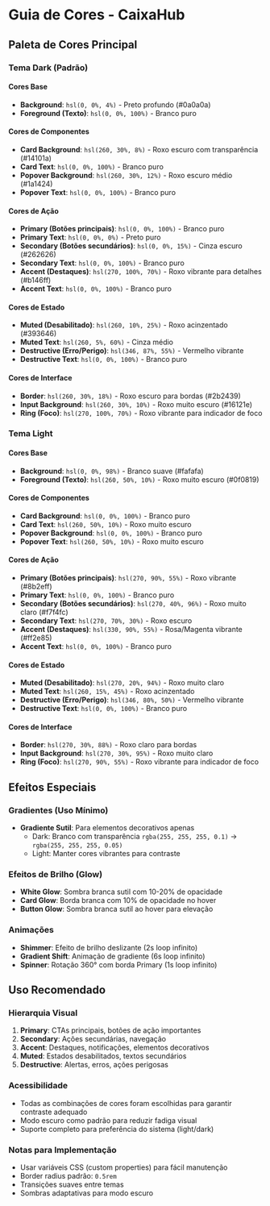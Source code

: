 # Guia de Cores - CaixaHub

## Paleta de Cores Principal

### Tema Dark (Padrão)

#### Cores Base
- **Background**: `hsl(0, 0%, 4%)` - Preto profundo (#0a0a0a)
- **Foreground (Texto)**: `hsl(0, 0%, 100%)` - Branco puro

#### Cores de Componentes
- **Card Background**: `hsl(260, 30%, 8%)` - Roxo escuro com transparência (#14101a)
- **Card Text**: `hsl(0, 0%, 100%)` - Branco puro
- **Popover Background**: `hsl(260, 30%, 12%)` - Roxo escuro médio (#1a1424)
- **Popover Text**: `hsl(0, 0%, 100%)` - Branco puro

#### Cores de Ação
- **Primary (Botões principais)**: `hsl(0, 0%, 100%)` - Branco puro
- **Primary Text**: `hsl(0, 0%, 0%)` - Preto puro
- **Secondary (Botões secundários)**: `hsl(0, 0%, 15%)` - Cinza escuro (#262626)
- **Secondary Text**: `hsl(0, 0%, 100%)` - Branco puro
- **Accent (Destaques)**: `hsl(270, 100%, 70%)` - Roxo vibrante para detalhes (#b146ff)
- **Accent Text**: `hsl(0, 0%, 100%)` - Branco puro

#### Cores de Estado
- **Muted (Desabilitado)**: `hsl(260, 10%, 25%)` - Roxo acinzentado (#393646)
- **Muted Text**: `hsl(260, 5%, 60%)` - Cinza médio
- **Destructive (Erro/Perigo)**: `hsl(346, 87%, 55%)` - Vermelho vibrante
- **Destructive Text**: `hsl(0, 0%, 100%)` - Branco puro

#### Cores de Interface
- **Border**: `hsl(260, 30%, 18%)` - Roxo escuro para bordas (#2b2439)
- **Input Background**: `hsl(260, 30%, 10%)` - Roxo muito escuro (#16121e)
- **Ring (Foco)**: `hsl(270, 100%, 70%)` - Roxo vibrante para indicador de foco

### Tema Light

#### Cores Base
- **Background**: `hsl(0, 0%, 98%)` - Branco suave (#fafafa)
- **Foreground (Texto)**: `hsl(260, 50%, 10%)` - Roxo muito escuro (#0f0819)

#### Cores de Componentes
- **Card Background**: `hsl(0, 0%, 100%)` - Branco puro
- **Card Text**: `hsl(260, 50%, 10%)` - Roxo muito escuro
- **Popover Background**: `hsl(0, 0%, 100%)` - Branco puro
- **Popover Text**: `hsl(260, 50%, 10%)` - Roxo muito escuro

#### Cores de Ação
- **Primary (Botões principais)**: `hsl(270, 90%, 55%)` - Roxo vibrante (#8b2eff)
- **Primary Text**: `hsl(0, 0%, 100%)` - Branco puro
- **Secondary (Botões secundários)**: `hsl(270, 40%, 96%)` - Roxo muito claro (#f7f4fc)
- **Secondary Text**: `hsl(270, 70%, 30%)` - Roxo escuro
- **Accent (Destaques)**: `hsl(330, 90%, 55%)` - Rosa/Magenta vibrante (#ff2e85)
- **Accent Text**: `hsl(0, 0%, 100%)` - Branco puro

#### Cores de Estado
- **Muted (Desabilitado)**: `hsl(270, 20%, 94%)` - Roxo muito claro
- **Muted Text**: `hsl(260, 15%, 45%)` - Roxo acinzentado
- **Destructive (Erro/Perigo)**: `hsl(346, 80%, 50%)` - Vermelho vibrante
- **Destructive Text**: `hsl(0, 0%, 100%)` - Branco puro

#### Cores de Interface
- **Border**: `hsl(270, 30%, 88%)` - Roxo claro para bordas
- **Input Background**: `hsl(270, 30%, 95%)` - Roxo muito claro
- **Ring (Foco)**: `hsl(270, 90%, 55%)` - Roxo vibrante para indicador de foco

## Efeitos Especiais

### Gradientes (Uso Mínimo)
- **Gradiente Sutil**: Para elementos decorativos apenas
  - Dark: Branco com transparência `rgba(255, 255, 255, 0.1)` → `rgba(255, 255, 255, 0.05)`
  - Light: Manter cores vibrantes para contraste

### Efeitos de Brilho (Glow)
- **White Glow**: Sombra branca sutil com 10-20% de opacidade
- **Card Glow**: Borda branca com 10% de opacidade no hover
- **Button Glow**: Sombra branca sutil ao hover para elevação

### Animações
- **Shimmer**: Efeito de brilho deslizante (2s loop infinito)
- **Gradient Shift**: Animação de gradiente (6s loop infinito)
- **Spinner**: Rotação 360° com borda Primary (1s loop infinito)

## Uso Recomendado

### Hierarquia Visual
1. **Primary**: CTAs principais, botões de ação importantes
2. **Secondary**: Ações secundárias, navegação
3. **Accent**: Destaques, notificações, elementos decorativos
4. **Muted**: Estados desabilitados, textos secundários
5. **Destructive**: Alertas, erros, ações perigosas

### Acessibilidade
- Todas as combinações de cores foram escolhidas para garantir contraste adequado
- Modo escuro como padrão para reduzir fadiga visual
- Suporte completo para preferência do sistema (light/dark)

### Notas para Implementação
- Usar variáveis CSS (custom properties) para fácil manutenção
- Border radius padrão: `0.5rem`
- Transições suaves entre temas
- Sombras adaptativas para modo escuro